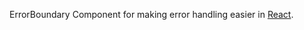 ErrorBoundary Component for making error handling easier in [React](https://reactjs.org/blog/2017/07/26/error-handling-in-react-16.html).